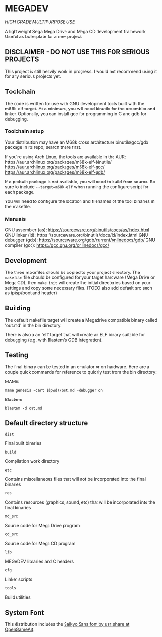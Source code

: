 # MEGADEV
*HIGH GRADE MULTIPURPOSE USE*

A lightweight Sega Mega Drive and Mega CD development framework. Useful as boilerplate for a new project.

## DISCLAIMER - DO NOT USE THIS FOR SERIOUS PROJECTS
This project is still heavily work in progress. I would not recommend using it for any serious projects yet.

## Toolchain
The code is written for use with GNU development tools built with the m68k-elf target. At a minimum, you will need binutils for the assembler and linker. Optionally, you can install gcc for programming in C and gdb for debugging.

### Toolchain setup
Your distribution may have an M68k cross architecture binutils/gcc/gdb package in its repo; search there first.

If you're using Arch Linux, the tools are available in the AUR:
https://aur.archlinux.org/packages/m68k-elf-binutils/
https://aur.archlinux.org/packages/m68k-elf-gcc/
https://aur.archlinux.org/packages/m68k-elf-gdb/

If a prebuilt package is not available, you will need to build from source. Be sure to include ```--target=m68k-elf``` when running the configure script for each package.

You will need to configure the location and filenames of the tool binaries in the makefile.

### Manuals
GNU assembler (as): <https://sourceware.org/binutils/docs/as/index.html>
GNU linker (ld): <https://sourceware.org/binutils/docs/ld/index.html>
GNU debugger (gdb): <https://sourceware.org/gdb/current/onlinedocs/gdb/>
GNU compiler (gcc): <https://gcc.gnu.org/onlinedocs/gcc/>

## Development
The three makefiles should be copied to your project directory. The `makefile` file should be configured for your target hardware (Mega Drive or Mega CD), then `make init` will create the initial directories based on your settings and copy some necessary files.
(TODO also add default src such as ip/sp/boot and header)

## Building
The default makefile target will create a Megadrive compatible binary called 'out.md' in the bin directory.

There is also a an 'elf' target that will create an ELF binary suitable for debugging (e.g. with Blastem's GDB integration).

## Testing
The final binary can be tested in an emulator or on hardware. Here are a couple quick commands for reference to quickly test from the bin directory:

MAME:

```mame genesis -cart $(pwd)/out.md -debugger on```

Blastem:

```blastem -d out.md```

## Default directory structure
```dist```

Final built binaries

```build```

Compilation work directory

```etc```

Contains miscellaneous files that will not be incorporated into the final binaries

```res```

Contains resources (graphics, sound, etc) that will be incorporated into the final binaries

```md_src```

Source code for Mega Drive program

```cd_src```

Source code for Mega CD program

```lib```

MEGADEV libraries and C headers

```cfg```

Linker scripts

```tools```

Build utilities

## System Font
This distribution includes the [Saikyo Sans font by usr_share at OpenGameArt](https://opengameart.org/content/the-collection-of-8-bit-fonts-for-grafx2-r2).
